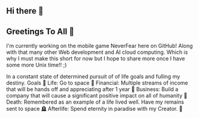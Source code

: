 ## Hi there 👋

## Greetings To All 👋

I'm currently working on the mobile game NeverFear here on GitHub! Along with that many other Web development and AI cloud computing. Which is why I must make this short for now but I hope to share more once I have some more Unix time!! ;)

In a constant state of determined pursuit of of life goals and fulling my destiny. 
Goals 🎯​
Life: Go to space 🚀​
Financial: Multiple streams of income that will be hands off and appreciating after 1 year 💸​
Business: Build a company that will cause a significant positive impact on all of humanity 💯​
Death: Remembered as an example of a life lived well. Have my remains sent to space 🪦​
Afterlife: Spend eternity in paradise with my Creator. 🙏
